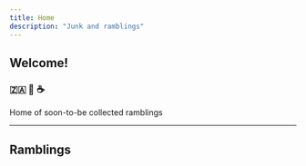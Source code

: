 ```yaml
---
title: Home
description: "Junk and ramblings"
---
```

## Welcome!

### :south_africa: :turtle: :coffee:

Home of soon-to-be collected ramblings

---

## Ramblings
